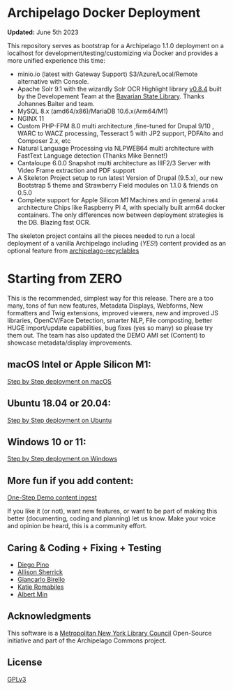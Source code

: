 <!--documentation
---
title: "Archipelago-deployment for Drupal 9"
tags:
  - Archipelago-deployment
  - Drupal 9
  - Docker
---
documentation-->

# Archipelago Docker Deployment

**Updated:** June 5th 2023

This repository serves as bootstrap for a Archipelago 1.1.0 deployment on a localhost for development/testing/customizing via Docker and provides a more unified experience this time:

- minio.io (latest with Gateway Support) S3/Azure/Local/Remote alternative with Console.
- Apache Solr 9.1 with the wizardly Solr OCR Highlight library [v0.8.4](https://github.com/dbmdz/solr-ocrhighlighting/releases/tag/wip) built by the Developement Team at the [Bavarian State Library](https://github.com/dbmdz). Thanks Johannes Baiter and team.
- MySQL 8.x (amd64/x86)/MariaDB 10.6.x(Arm64/M1)
- NGINX 11
- Custom PHP-FPM 8.0 multi architecture ,fine-tuned for Drupal 9/10 , WARC to WACZ processing, Tesseract 5 with JP2 support, PDFAlto and Composer 2.x, etc
- Natural Language Processing via NLPWEB64 multi architecture with FastText Language detection (Thanks Mike Bennet!)
- Cantaloupe 6.0.0 Snapshot multi architecture as IIIF2/3 Server with Video Frame extraction and PDF support
- A Skeleton Project setup to run latest Version of Drupal (9.5.x), our new Bootstrap 5 theme and Strawberry Field modules on 1.1.0 & friends on 0.5.0
- Complete support for Apple Silicon *M1* Machines and in general `arm64` architecture Chips like Raspberry Pi 4, with specially built arm64 docker containers. The only differences now between deployment strategies is the DB. Blazing fast OCR.

The skeleton project contains all the pieces needed to run a local deployment of a vanilla Archipelago including (*YES*!) content provided as an optional feature from [archipelago-recyclables](https://github.com/esmero/archipelago-recyclables)

# Starting from ZERO

This is the recommended, simplest way for this release. There are a too many, tons of fun new features, Metadata Displays, Webforms, New formatters and Twig extensions, improved viewers, new and improved JS libraries, OpenCV/Face Detection, smarter NLP, File composting, better HUGE import/update capabilities, bug fixes (yes so many) so please try them out. The team has also updated the DEMO AMI set (Content) to showcase metadata/display improvements.

## macOS Intel or Apple Silicon M1:

[Step by Step deployment on macOS](docs/osx.md)

## Ubuntu 18.04 or 20.04:

[Step by Step deployment on Ubuntu](docs/ubuntu.md)

## Windows 10 or 11:

[Step by Step deployment on Windows](docs/windows.md)

## More fun if you add content:

[One-Step Demo content ingest](docs/democontent.md)

If you like it (or not), want new features, or want to be part of making this better (documenting, coding and planning) let us know. Make your voice and opinion be heard, this is a community effort.

## Caring & Coding + Fixing + Testing

* [Diego Pino](https://github.com/DiegoPino)
* [Allison Sherrick](https://github.com/alliomeria)
* [Giancarlo Birello](https://github.com/giancarlobi)
* [Katie Romabiles](https://github.com/karomabiles)
* [Albert Min](https://github.com/aksm)

## Acknowledgments

This software is a [Metropolitan New York Library Council](https://metro.org) Open-Source initiative and part of the Archipelago Commons project.

## License

[GPLv3](http://www.gnu.org/licenses/gpl-3.0.txt)
